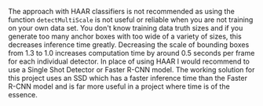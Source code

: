 The approach with HAAR classifiers is not recommended as using the function ```detectMultiScale``` is not useful or reliable when you are not 
training on your own data set. You don't know training data truth sizes and if you generate too many anchor boxes with too wide of a variety of sizes, this decreases inference time greatly. Decreasing the scale of bounding boxes from 1.3 to 1.0 increases computation time by around 0.5 seconds per frame for each individual detector.
In place of using HAAR I would recommend to use a Single Shot Detector or Faster R-CNN model. The working solution for this project uses an SSD which has a faster inference time
than the Faster R-CNN model and is far more useful in a project where time is of the essence.
